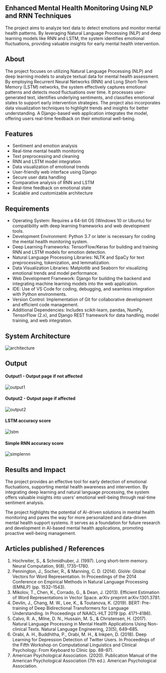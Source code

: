 ## Enhanced Mental Health Monitoring Using NLP and RNN Techniques

The project aims to analyze text data to detect emotions and monitor mental health patterns. By leveraging Natural Language Processing (NLP) and deep learning models like RNN and LSTM, the system identifies emotional fluctuations, providing valuable insights for early mental health intervention.

## About

The project focuses on utilizing Natural Language Processing (NLP) and deep learning models to analyze textual data for mental health assessment. By employing Recurrent Neural Networks (RNN) and Long Short-Term Memory (LSTM) networks, the system effectively captures emotional patterns and detects mood fluctuations over time. It processes user-generated text, identifies underlying sentiments, and classifies emotional states to support early intervention strategies. The project also incorporates data visualization techniques to highlight trends and insights for better understanding. A Django-based web application integrates the model, offering users real-time feedback on their emotional well-being.

## Features

- Sentiment and emotion analysis
- Real-time mental health monitoring
- Text preprocessing and cleaning
- RNN and LSTM model integration
- Data visualization of emotional trends
- User-friendly web interface using Django
- Secure user data handling
- Comparative analysis of RNN and LSTM
- Real-time feedback on emotional state
- Scalable and customizable architecture

## Requirements

* Operating System: Requires a 64-bit OS (Windows 10 or Ubuntu) for compatibility with deep learning frameworks and web development tools.
* Development Environment: Python 3.7 or later is necessary for coding the mental health monitoring system.
* Deep Learning Frameworks: TensorFlow/Keras for building and training RNN and LSTM models for emotion detection.
* Natural Language Processing Libraries: NLTK and SpaCy for text preprocessing, tokenization, and lemmatization.
* Data Visualization Libraries: Matplotlib and Seaborn for visualizing emotional trends and model performance.
* Web Development Framework: Django for building the backend and integrating machine learning models into the web application.
* IDE: Use of VS Code for coding, debugging, and seamless integration with Python environments.
* Version Control: Implementation of Git for collaborative development and efficient code management.
* Additional Dependencies: Includes scikit-learn, pandas, NumPy, TensorFlow (2.x), and Django REST framework for data handling, model training, and web integration.

## System Architecture


![architecture](https://github.com/user-attachments/assets/8358c388-6e8d-4ea9-a0db-c7ff87c428dd)


## Output


#### Output1 - Output page if not affected

![output1](https://github.com/user-attachments/assets/f466aeec-8f25-4a9e-bbd4-10b7bd6c8f77)

#### Output2 - Output page if affected

![output2](https://github.com/user-attachments/assets/f1796aa4-9779-4cb7-9bf7-36532afd7f38)

#### LSTM accuracy score

![lstm](https://github.com/user-attachments/assets/4e9cdbbc-d6c5-4ea1-80c5-7cd3fd127646)

#### Simple RNN accuracy score

![simplernn](https://github.com/user-attachments/assets/2f576b18-00b8-4eed-804c-f569d54cd369)

## Results and Impact

The project provides an effective tool for early detection of emotional fluctuations, supporting mental health awareness and intervention. By integrating deep learning and natural language processing, the system offers valuable insights into users' emotional well-being through real-time sentiment analysis.

The project highlights the potential of AI-driven solutions in mental health monitoring and paves the way for more personalized and data-driven mental health support systems. It serves as a foundation for future research and development in AI-based mental health applications, promoting proactive well-being management.

## Articles published / References

1. Hochreiter, S., & Schmidhuber, J. (1997). Long short-term memory. Neural Computation, 9(8), 1735–1780. 
2. Pennington, J., Socher, R., & Manning, C. D. (2014). GloVe: Global Vectors for Word Representation. In Proceedings of the 2014 Conference on Empirical Methods in Natural Language Processing (EMNLP) (pp. 1532–1543).
3. Mikolov, T., Chen, K., Corrado, G., & Dean, J. (2013). Efficient Estimation of Word Representations in Vector Space. arXiv preprint arXiv:1301.3781.
4. Devlin, J., Chang, M. W., Lee, K., & Toutanova, K. (2019). BERT: Pre-training of Deep Bidirectional Transformers for Language Understanding. In Proceedings of NAACL-HLT 2019 (pp. 4171–4186).
5. Calvo, R. A., Milne, D. N., Hussain, M. S., & Christensen, H. (2017). Natural Language Processing in Mental Health Applications Using Non-clinical Texts. Natural Language Engineering, 23(5), 649–685.
6. Orabi, A. H., Buddhitha, P., Orabi, M. H., & Inkpen, D. (2018). Deep Learning for Depression Detection of Twitter Users. In Proceedings of the Fifth Workshop on Computational Linguistics and Clinical Psychology: From Keyboard to Clinic (pp. 88–97).
7. American Psychological Association. (2020). Publication Manual of the American Psychological Association (7th ed.). American Psychological Association.


